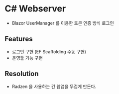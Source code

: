 # C# Webserver
- Blazor UserManager 를 이용한 토큰 인증 방식 로그인

## Features
- 로그인 구현 (EF Scaffolding 수동 구현)
- 운영툴 기능 구현

## Resolution
- Radzen 을 사용하는 건 웹앱을 무겁게 만든다.
